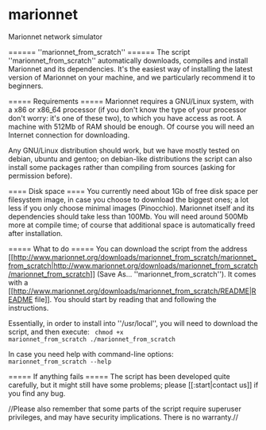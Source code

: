 # marionnet
Marionnet network simulator


====== ''marionnet_from_scratch'' ======
The script ''marionnet_from_scratch'' automatically downloads, compiles and install Marionnet and its dependencies. It's the easiest way of installing the latest version of Marionnet on your machine, and we particularly recommend it to beginners.

===== Requirements =====
Marionnet requires a GNU/Linux system, with a x86 or x86_64 processor (if you don't know the type of your processor don't worry: it's one of these two), to which you have access as root.  A machine with 512Mb of RAM should be enough.  Of course you will need an Internet connection for downloading.

Any GNU/Linux distribution should work, but we have mostly tested on debian, ubuntu and gentoo; on debian-like distributions the script can also install some packages rather than compiling from sources (asking for permission before).

==== Disk space ====
You currently need about 1Gb of free disk space per filesystem image, in case you choose to download the biggest ones; a lot less if you only choose minimal images (Pinocchio). Marionnet itself and its dependencies should take less than 100Mb.
You will need around 500Mb more at compile time; of course that additional space is automatically freed after installation.

===== What to do =====
You can download the script from the address [[http://www.marionnet.org/downloads/marionnet_from_scratch/marionnet_from_scratch|http://www.marionnet.org/downloads/marionnet_from_scratch/marionnet_from_scratch]] (Save As... ''marionnet_from_scratch'').
It comes with a [[http://www.marionnet.org/downloads/marionnet_from_scratch/README|README file]]. You should start by reading that and following the instructions.

Essentially, in order to install into ''/usr/local'', you will need to download the script, and then execute:
<code>
chmod +x marionnet_from_scratch 
./marionnet_from_scratch
</code>

In case you need help with command-line options:
<code>
marionnet_from_scratch --help
</code>


===== If anything fails =====
The script has been developed quite carefully, but it might still have some problems; please [[:start|contact us]] if you find any bug.

//Please also remember that some parts of the script require superuser privileges, and may have security implications. There is no warranty.//
